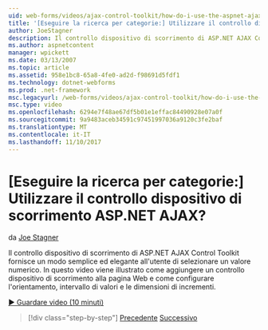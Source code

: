 ```yaml
---
uid: web-forms/videos/ajax-control-toolkit/how-do-i-use-the-aspnet-ajax-slider-control
title: '[Eseguire la ricerca per categorie:] Utilizzare il controllo dispositivo di scorrimento ASP.NET AJAX? | Microsoft Docs'
author: JoeStagner
description: Il controllo dispositivo di scorrimento di ASP.NET AJAX Control Toolkit fornisce un modo semplice ed elegante all'utente di selezionare un valore numerico. Questo video viene illustrato come Active Directory...
ms.author: aspnetcontent
manager: wpickett
ms.date: 03/13/2007
ms.topic: article
ms.assetid: 958e1bc8-65a8-4fe0-ad2d-f98691d5fdf1
ms.technology: dotnet-webforms
ms.prod: .net-framework
msc.legacyurl: /web-forms/videos/ajax-control-toolkit/how-do-i-use-the-aspnet-ajax-slider-control
msc.type: video
ms.openlocfilehash: 6294e7f48ae67df5b01e1effac84490928e07a0f
ms.sourcegitcommit: 9a9483aceb34591c97451997036a9120c3fe2baf
ms.translationtype: MT
ms.contentlocale: it-IT
ms.lasthandoff: 11/10/2017
---
```

<a name="how-do-i-use-the-aspnet-ajax-slider-control"></a>[Eseguire la ricerca per categorie:] Utilizzare il controllo dispositivo di scorrimento ASP.NET AJAX?
====================
da [Joe Stagner](https://github.com/JoeStagner)

Il controllo dispositivo di scorrimento di ASP.NET AJAX Control Toolkit fornisce un modo semplice ed elegante all'utente di selezionare un valore numerico. In questo video viene illustrato come aggiungere un controllo dispositivo di scorrimento alla pagina Web e come configurare l'orientamento, intervallo di valori e le dimensioni di incrementi.

[&#9654; Guardare video (10 minuti)](https://channel9.msdn.com/Blogs/ASP-NET-Site-Videos/how-do-i-use-the-aspnet-ajax-slider-control)

>[!div class="step-by-step"]
[Precedente](how-do-i-use-the-aspnet-ajax-confirmbutton-extender.md)
[Successivo](how-do-i-use-the-aspnet-ajax-autocomplete-control.md)
